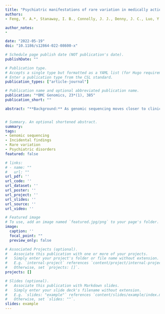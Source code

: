 ```yaml
---
title: "Psychiatric manifestations of rare variation in medically actionable genes: a PheWAS approach"
authors:
- Feng, Y. A.*, Stanaway, I. B., Connolly, J. J., Denny, J. C., Luo, Y., Weng, C., Wei, W.-Q., Weiss, S. T., Karlson, E. W., & Smoller, J. W.*

author_notes:
- 

date: "2022-05-19"
doi: "10.1186/s12864-022-08600-x"

# Schedule page publish date (NOT publication's date).
publishDate: ""

# Publication type.
# Accepts a single type but formatted as a YAML list (for Hugo requirements).
# Enter a publication type from the CSL standard.
publication_types: ["article-journal"]

# Publication name and optional abbreviated publication name.
publication: "*BMC Genomics, 23*(1), 385"
publication_short: ""

abstract: "**Background:** As genomic sequencing moves closer to clinical implementation, there has been an increasing accept‐ ance of returning incidental findings to research participants and patients for mutations in highly penetrant, medically actionable genes. A curated list of genes has been recommended by the American College of Medical Genetics and Genomics (ACMG) for return of incidental findings. However, the pleiotropic effects of these genes are not fully known. Such effects could complicate genetic counseling when returning incidental findings. In particular, there has been no systematic evaluation of psychiatric manifestations associated with rare variation in these genes. <br> **Results:** Here, we leveraged a targeted sequence panel and real‐world electronic health records from the eMERGE network to assess the burden of rare variation in the ACMG‐56 genes and two psychiatric‐associated genes (*CAC- NA1C and TCF4*) across common mental health conditions in 15,181 individuals of European descent. As a positive control, we showed that this approach replicated the established association between rare mutations in *LDLR* and hypercholesterolemia with no visible inflation from population stratification. However, we did not identify any genes significantly enriched with rare deleterious variants that confer risk for common psychiatric disorders after correc‐ tion for multiple testing. Suggestive associations were observed between depression and rare coding variation in *PTEN* (P = 1.5 × 10–4), *LDLR* (P = 3.6 × 10–4), and *CACNA1S* (P = 5.8 × 10–4). We also observed nominal associations between rare variants in *KCNQ1* and substance use disorders (P = 2.4 × 10–4), and *APOB* and tobacco use disorder (P = 1.1 × 10–3). <br> **Conclusions** Our results do not support an association between psychiatric disorders and incidental findings in medically actionable gene mutations, but power was limited with the available sample sizes. Given the phenotypic and genetic complexity of psychiatric phenotypes, future work will require a much larger sequencing dataset to determine whether incidental findings in these genes have implications for risk of psychopathology."


# Summary. An optional shortened abstract.
summary: 
tags:
- Genomic sequencing
- Incidental findings
- Rare variation
- Psychiatric disorders
featured: false

# links:
# - name: ""
#   url: ""
url_pdf: ''
url_code: ''
url_dataset: ''
url_poster: ''
url_project: ''
url_slides: ''
url_source: ''
url_video: ''

# Featured image
# To use, add an image named `featured.jpg/png` to your page's folder. 
image:
  caption: ''
  focal_point: ""
  preview_only: false

# Associated Projects (optional).
#   Associate this publication with one or more of your projects.
#   Simply enter your project's folder or file name without extension.
#   E.g. `internal-project` references `content/project/internal-project/index.md`.
#   Otherwise, set `projects: []`.
projects: []

# Slides (optional).
#   Associate this publication with Markdown slides.
#   Simply enter your slide deck's filename without extension.
#   E.g. `slides: "example"` references `content/slides/example/index.md`.
#   Otherwise, set `slides: ""`.
slides: example
---
```

